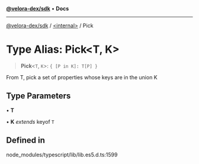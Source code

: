 [**@velora-dex/sdk**](../../README.md) • **Docs**

***

[@velora-dex/sdk](../../globals.md) / [\<internal\>](../README.md) / Pick

# Type Alias: Pick\<T, K\>

> **Pick**\<`T`, `K`\>: `{ [P in K]: T[P] }`

From T, pick a set of properties whose keys are in the union K

## Type Parameters

• **T**

• **K** *extends* keyof `T`

## Defined in

node\_modules/typescript/lib/lib.es5.d.ts:1599
